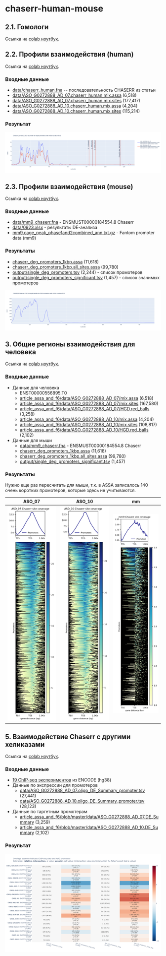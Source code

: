# chaserr-human-mouse

## 2.1. Гомологи

Ссылка на [colab ноутбук](https://colab.research.google.com/drive/1JS8iUqV0oUH4CZuBMXifwLFpeBQ_pJkW?usp=sharing).

## 2.2. Профили взаимодействия (human)

Ссылка на [colab ноутбук](https://colab.research.google.com/drive/1wVug5xCxIxlLOYn_ZnoqmVdEtorR4Pvi?usp=sharing).

### Входные данные

- [data/chaserr_human.fna](data/chaserr_human.fna) -- последовательность CHASERR из статьи
- [data/ASO_G0272888_AD_07.chaserr_human.mix.assa](data/ASO_G0272888_AD_07.chaserr_human.mix.assa) (6,518)
- [data/ASO_G0272888_AD_07.chaserr_human.mix.sites](data/ASO_G0272888_AD_07.chaserr_human.mix.sites) (177,417)
- [data/ASO_G0272888_AD_10.chaserr_human.mix.assa](data/ASO_G0272888_AD_10.chaserr_human.mix.assa) (4,204)
- [data/ASO_G0272888_AD_10.chaserr_human.mix.sites](data/ASO_G0272888_AD_10.chaserr_human.mix.sites) (115,214)

### Результат

![s](img/4.1.2_CHASERR_human_profile.png)

## 2.3. Профили взаимодействия (mouse)

Ссылка на [colab ноутбук](https://colab.research.google.com/drive/10eXPl9n7Zq4NoPhgvpcJpXsnI8SSz1wL?usp=sharing).

### Входные данные

- [data/mm9_chaserr.fna](data/mm9_chaserr.fna) - ENSMUST00000184554.8 Chaserr
- [data/0923.xlsx](data/0923.xlsx) - результаты DE-анализа
- [mm9.cage_peak_phase1and2combined_ann.txt.gz](https://fantom.gsc.riken.jp/5/datafiles/latest/extra/CAGE_peaks/mm9.cage_peak_phase1and2combined_ann.txt.gz) - Fantom promoter data (mm9)

### Результаты

- [chaserr_deg_promoters_1kbp.assa](http://himorna.fbras.ru/~fed/assa_results/chaserr_deg_promoters_1kbp.assa) (11,618)
- [chaserr_deg_promoters_1kbp.all_sites.assa](http://himorna.fbras.ru/~fed/assa_results/chaserr_deg_promoters_1kbp.all_sites.assa) (99,780)
- [output/single_deg_promoters.tsv](output/single_deg_promoters.tsv) (2,244) - список промотеров
- [output/single_deg_promoters_significant.tsv](output/single_deg_promoters_significant.tsv) (1,457) - список значимых промотеров

![img/4.1.2_CHASERR_mouse_profile.png](img/4.1.2_CHASERR_mouse_profile.png)

## 3. Общие регионы взаимодействия для человека

Ссылка на [colab ноутбук](https://colab.research.google.com/drive/1E3zFJ8qXbL-afAKd6N00CZPuBDCJs2y9?usp=sharing).

### Входные данные

- Данные для человека
    - ENST00000556895.T0
    - [article_assa_and_f6/data/ASO_G0272888_AD_07/mix.assa](https://github.com/vanya-antonov/article_assa_and_f6/blob/master/data/ASO_G0272888_AD_07/mix.assa) (6,518)
    - [article_assa_and_f6/data/ASO_G0272888_AD_07/mix.sites](https://github.com/vanya-antonov/article_assa_and_f6/blob/master/data/ASO_G0272888_AD_07/mix.sites) (167,580)
    - [article_assa_and_f6/data/ASO_G0272888_AD_07/HGD.red_balls](https://github.com/vanya-antonov/article_assa_and_f6/blob/master/data/ASO_G0272888_AD_07/HGD.red_balls) (3,258)
    - [article_assa_and_f6/data/ASO_G0272888_AD_10/mix.assa](https://github.com/vanya-antonov/article_assa_and_f6/blob/master/data/ASO_G0272888_AD_10/mix.assa) (4,204)
    - [article_assa_and_f6/data/ASO_G0272888_AD_10/mix.sites](https://github.com/vanya-antonov/article_assa_and_f6/blob/master/data/ASO_G0272888_AD_10/mix.sites) (108,817)
    - [article_assa_and_f6/data/ASO_G0272888_AD_10/HGD.red_balls](https://github.com/vanya-antonov/article_assa_and_f6/blob/master/data/ASO_G0272888_AD_10/HGD.red_balls) (2,102)
- Данные для мыши
    - [data/mm9_chaserr.fna](data/mm9_chaserr.fna) - ENSMUST00000184554.8 Chaserr
    - [chaserr_deg_promoters_1kbp.assa](http://himorna.fbras.ru/~fed/assa_results/chaserr_deg_promoters_1kbp.assa) (11,618)
    - [chaserr_deg_promoters_1kbp.all_sites.assa](http://himorna.fbras.ru/~fed/assa_results/chaserr_deg_promoters_1kbp.all_sites.assa) (99,780)
    - [output/single_deg_promoters_significant.tsv](output/single_deg_promoters_significant.tsv) (1,457)


### Результаты

Нужно еще раз пересчитать для мыши, т.к. в ASSA записалось 140 очень коротких промотеров, которые здесь не учитываются.

| ASO_07 | ASO_10 | mm |
|:---:|:---:|:---:|
|![3-deepTools-1](img/4.1.3_deeptools-1.png)|![3-deepTools-2](img/4.1.3_deeptools-2.png)|![3-deepTools-3](img/4.1.3_deeptools-3.png)|

## 5. Взаимодействие Chaserr с другими хеликазами

Ссылка на [colab ноутбук](https://colab.research.google.com/drive/1M5hKI0m_XLca6Cqx5VmaWthlnnRgQwbJ?usp=sharing).

### Входные данные

- [19 ChIP-seq экспериментов](https://www.encodeproject.org/search/?type=Experiment&replicates.library.biosample.donor.organism.scientific_name=Homo+sapiens&assay_title=TF+ChIP-seq&status=released&biosample_ontology.classification=cell+line&target.label=CHD2&target.label=CHD1&target.label=CHD4&target.label=CHD7&assembly=GRCh38&files.file_type=bed+narrowPeak) из ENCODE (hg38)
- Данные по экспрессии для промотеров
    - [data/ASO_G0272888_AD_07.oligo_DE_Summary_promoter.tsv](data/ASO_G0272888_AD_07.oligo_DE_Summary_promoter.tsv) (27,441)
    - [data/ASO_G0272888_AD_10.oligo_DE_Summary_promoter.tsv](data/ASO_G0272888_AD_10.oligo_DE_Summary_promoter.tsv) (28,123)
- Данные по таргетным промотерам
    - [article_assa_and_f6/blob/master/data/ASO_G0272888_AD_07.DE_Summary](https://github.com/vanya-antonov/article_assa_and_f6/blob/master/data/ASO_G0272888_AD_07.DE_Summary) (3,259)
    - [article_assa_and_f6/blob/master/data/ASO_G0272888_AD_10.DE_Summary](https://github.com/vanya-antonov/article_assa_and_f6/blob/master/data/ASO_G0272888_AD_10.DE_Summary) (2,102)

### Результат

![5-Heatmap](img/4.1.5_heatmap.png)
